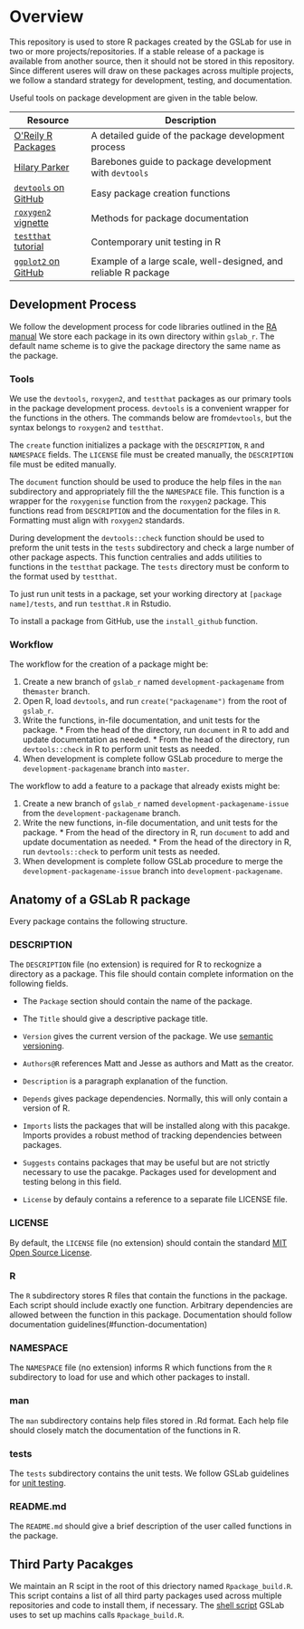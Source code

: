 # Overview

This repository is used to store R packages created by the GSLab for use in two or more projects/repositories. If a stable release of a package is available from another source, then it should not be stored in this repository. Since different useres will draw on these packages across multiple projects, we follow a standard strategy for development, testing, and documentation. 

Useful tools on package development are given in the table below.

| Resource | Description |
| -------- | ----------- |
| [O'Reily R Packages](http://r-pkgs.had.co.nz/) | A detailed guide of the package development process |
| [Hilary Parker](https://hilaryparker.com/2014/04/29/writing-an-r-package-from-scratch/) | Barebones guide to package development with `devtools` |
| [`devtools` on GitHub](https://github.com/hadley/devtools) | Easy package creation functions |
| [`roxygen2` vignette](https://cran.r-project.org/web/packages/roxygen2/vignettes/rd.html) | Methods for package documentation |
| [`testthat` tutorial](https://journal.r-project.org/archive/2011-1/RJournal_2011-1_Wickham.pdf) | Contemporary unit testing in R |
| [`ggplot2` on GitHub](https://github.com/hadley/ggplot2) | Example of a large scale, well-designed, and reliable R package |

## Development Process

We follow the development process for code libraries outlined in the [RA manual](https://github.com/gslab-econ/admin/wiki/Version-Control) We store each package in its own directory within `gslab_r`. The default name scheme is to give the package directory the same name as the package. 

### Tools

We use the `devtools`, `roxygen2`, and `testthat` packages as our primary tools in the package development process. `devtools` is a convenient wrapper for the functions in the others. The commands below are from`devtools`, but the syntax belongs to  `roxygen2` and `testthat`.

The `create` function initializes a package with the `DESCRIPTION`, `R` and `NAMESPACE` fields. The `LICENSE` file must be created manually, the `DESCRIPTION` file must be edited manually.

The `document` function should be used to produce the help files in the `man` subdirectory and appropriately fill the the `NAMESPACE` file. This function is a wrapper for the `roxygenise` function from the `roxygen2` package. This functions read from `DESCRIPTION` and the documentation for the files in `R`. Formatting must align with `roxygen2` standards.

During development the `devtools::check` function should be used to preform the unit tests in the `tests` subdirectory and check a large number of other package aspects. This function centralies and adds utilities to functions in the `testthat` package. The `tests` directory must be conform to the format used by `testthat`. 

To just run unit tests in a package, set your working directory at `[package name]/tests`, and run `testthat.R` in Rstudio.

To install a package from GitHub, use the `install_github` function.

### Workflow

The workflow for the creation of a package might be:
  1. Create a new branch of `gslab_r` named `development-packagename` from the`master` branch.
  2. Open R, load `devtools`, and run `create("packagename")` from the root of `gslab_r`.
  3. Write the functions, in-file documentation, and unit tests for the package.
    *  From the head of the directory, run `document` in R to add and update documentation as needed. 
    *  From the head of the directory, run `devtools::check` in R to perform unit tests as needed.
  4. When development is complete follow GSLab procedure to merge the `development-packagename` branch into `master`.

The workflow to add a feature to a package that already exists might be:
  1. Create a new branch of `gslab_r` named `development-packagename-issue` from the `development-packagename` branch.
  3. Write the new functions, in-file documentation, and unit tests for the package.
    *  From the head of the directory in R, run `document` to add and update documentation as needed. 
    *  From the head of the directory in R, run `devtools::check` to perform unit tests as needed.
  4. When development is complete follow GSLab procedure to merge the `development-packagename-issue` branch into `development-packagename`.

##  Anatomy of a GSLab R package

Every package contains the following structure.

### DESCRIPTION

The `DESCRIPTION` file (no extension) is required for R to reckognize a directory as a package. This file should contain complete information on the following fields. 

*  The `Package` section should contain the name of the package. 

*  The `Title` should give a descriptive package title.

*  `Version` gives the current version of the package. We use [semantic versioning](http://semver.org/).

*  `Authors@R` references Matt and Jesse as authors and Matt as the creator.

*  `Description` is a paragraph explanation of the function.

*  `Depends` gives package dependencies. Normally, this will only contain a version of R.

*  `Imports` lists the packages that will be installed along with this pacakge. Imports provides a robust method of tracking dependencies between packages.

*  `Suggests` contains packages that may be useful but are not strictly necessary to use the pacakge. Packages used for development and testing belong in this field.

*  `License` by defauly contains a reference to a separate file LICENSE file.

### LICENSE

By default, the `LICENSE` file (no extension) should contain the standard [MIT Open Source License](https://opensource.org/licenses/MIT). 

### R 

The `R` subdirectory stores R files that contain the functions in the package. Each script should include exactly one function. Arbitrary dependencies are allowed between the function in this package. Documentation should follow documentation guidelines(#function-documentation)

### NAMESPACE

The `NAMESPACE` file (no extension) informs R which functions from the `R` subdirectory to load for use and which other packages to install.

### man

The `man` subdirectory contains help files stored in .Rd format. Each help file should closely match the documentation of the functions in R.

### tests

The `tests` subdirectory contains the unit tests. We follow GSLab guidelines for [unit testing](https://github.com/gslab-econ/admin/wiki/Unit-Testing). 

### README.md

The `README.md` should give a brief description of the user called functions in the package. 

## Third Party Pacakges

We maintain an R scipt in the root of this driectory named `Rpackage_build.R`. This script contains a list of all third party packages used across multiple repositories and code to install them, if necessary. The [shell script](https://github.com/gslab-econ/admin/tree/master/computer-build-sheet) GSLab uses to set up machins calls `Rpackage_build.R`.

